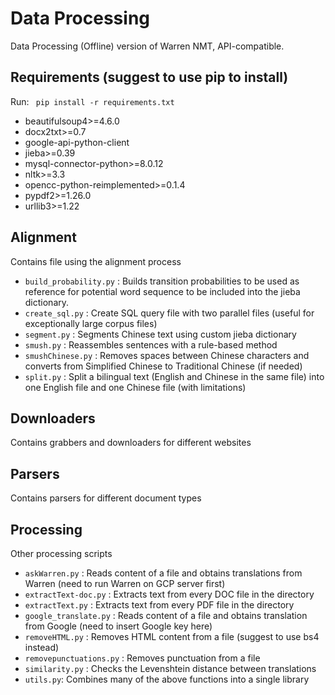 # Data Processing
Data Processing (Offline) version of Warren NMT, API-compatible.

## Requirements (suggest to use pip to install)
Run: ` pip install -r requirements.txt`  
* beautifulsoup4>=4.6.0
* docx2txt>=0.7
* google-api-python-client
* jieba>=0.39
* mysql-connector-python>=8.0.12
* nltk>=3.3
* opencc-python-reimplemented>=0.1.4
* pypdf2>=1.26.0
* urllib3>=1.22
 
## Alignment  
Contains file using the alignment process  
* `build_probability.py` : Builds transition probabilities to be used as reference for potential word sequence to be included into the jieba dictionary.
* `create_sql.py` : Create SQL query file with two parallel files (useful for exceptionally large corpus files)
* `segment.py` : Segments Chinese text using custom jieba dictionary
* `smush.py` : Reassembles sentences with a rule-based method
* `smushChinese.py` : Removes spaces between Chinese characters and converts from Simplified Chinese to Traditional Chinese (if needed)
* `split.py` : Split a bilingual text (English and Chinese in the same file) into one English file and one Chinese file (with limitations)  
  
## Downloaders
Contains grabbers and downloaders for different websites  
  
## Parsers
Contains parsers for different document types
  
## Processing  
Other processing scripts
* `askWarren.py` : Reads content of a file and obtains translations from Warren (need to run Warren on GCP server first)  
* `extractText-doc.py` : Extracts text from every DOC file in the directory
* `extractText.py` : Extracts text from every PDF file in the directory
* `google_translate.py` : Reads content of a file and obtains translation from Google (need to insert Google key here)
* `removeHTML.py` : Removes HTML content from a file (suggest to use bs4 instead)
* `removepunctuations.py` : Removes punctuation from a file
* `similarity.py` : Checks the Levenshtein distance between translations  
* `utils.py`: Combines many of the above functions into a single library
